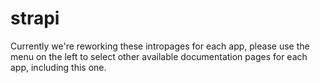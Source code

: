 # strapi

Currently we're reworking these intropages for each app, please use the menu on the left to select other available documentation pages for each app, including this one.
